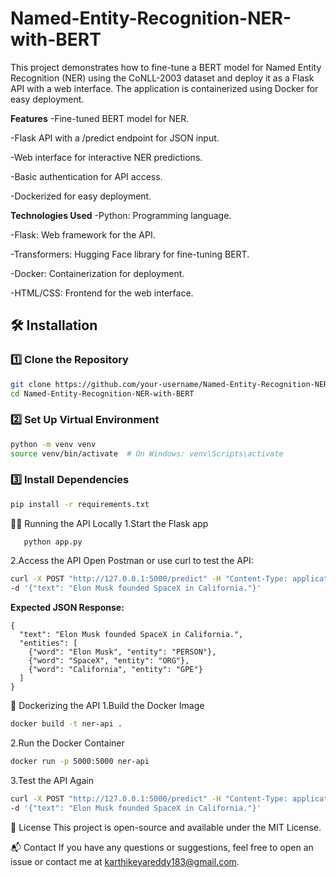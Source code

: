 # Named-Entity-Recognition-NER-with-BERT
This project demonstrates how to fine-tune a BERT model for Named Entity Recognition (NER) using the CoNLL-2003 dataset and deploy it as a Flask API with a web interface. The application is containerized using Docker for easy deployment.

**Features**
  -Fine-tuned BERT model for NER.
  
  -Flask API with a /predict endpoint for JSON input.
  
  -Web interface for interactive NER predictions.
  
  -Basic authentication for API access.
  
  -Dockerized for easy deployment.

**Technologies Used**
  -Python: Programming language.
  
  -Flask: Web framework for the API.
  
  -Transformers: Hugging Face library for fine-tuning BERT.
  
  -Docker: Containerization for deployment.
  
  -HTML/CSS: Frontend for the web interface.


## 🛠 Installation  

### **1️⃣ Clone the Repository**
```bash
git clone https://github.com/your-username/Named-Entity-Recognition-NER-with-BERT.git
cd Named-Entity-Recognition-NER-with-BERT
```
### **2️⃣ Set Up Virtual Environment**
```bash
python -m venv venv
source venv/bin/activate  # On Windows: venv\Scripts\activate
```
### **3️⃣ Install Dependencies**
```bash
pip install -r requirements.txt
```
🏃‍♂️ Running the API Locally
 1.Start the Flask app
   ```bash
      python app.py
  ```
2.Access the API
Open Postman or use curl to test the API:
```bash
curl -X POST "http://127.0.0.1:5000/predict" -H "Content-Type: application/json" \
-d '{"text": "Elon Musk founded SpaceX in California."}'
```
**Expected JSON Response:**
```output
{
  "text": "Elon Musk founded SpaceX in California.",
  "entities": [
    {"word": "Elon Musk", "entity": "PERSON"},
    {"word": "SpaceX", "entity": "ORG"},
    {"word": "California", "entity": "GPE"}
  ]
}
```

🐳 Dockerizing the API
1.Build the Docker Image
```bash
docker build -t ner-api .
```
2.Run the Docker Container
```bash
docker run -p 5000:5000 ner-api
```
3.Test the API Again
```bash
curl -X POST "http://127.0.0.1:5000/predict" -H "Content-Type: application/json" \
-d '{"text": "Elon Musk founded SpaceX in California."}'
```

📜 License
This project is open-source and available under the MIT License.

📬 Contact
If you have any questions or suggestions, feel free to open an issue or contact me at karthikeyareddy183@gmail.com.

